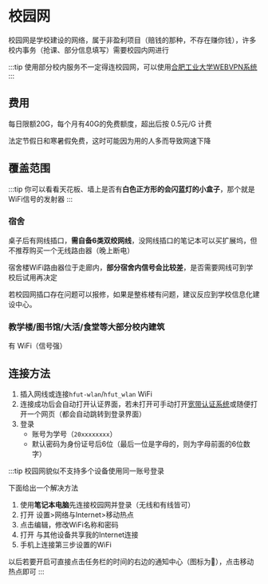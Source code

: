 # 校园网

校园网是学校建设的网络，属于非盈利项目（赔钱的那种，不存在赚你钱），许多校内事务（抢课、部分信息填写）需要校园内网进行

:::tip
使用部分校内服务不一定得连校园网，可以使用[合肥工业大学WEBVPN系统](https://webvpn.hfut.edu.cn)
:::

## 费用

每日限额20G，每个月有40G的免费额度，超出后按 0.5元/G 计费

法定节假日和寒暑假免费，这时可能因为用的人多而导致网速下降

## 覆盖范围

:::tip
你可以看看天花板、墙上是否有**白色正方形的会闪蓝灯的小盒子**，那个就是WiFi信号的发射器
:::

### 宿舍

桌子后有网线插口，**需自备6类双绞网线**，没网线插口的笔记本可以买扩展坞，但不推荐购买一个无线路由器（晚上断电）

宿舍楼WiFi路由器位于走廊内，**部分宿舍内信号会比较差**，是否需要网线可到学校后试用再决定

若校园网插口存在问题可以报修，如果是整栋楼有问题，建议反应到学校信息化建设中心。

### 教学楼/图书馆/大活/食堂等大部分校内建筑

有 WiFi（信号强）

## 连接方法

1. 插入网线或连接`hfut-wlan`/`hfut_wlan` WiFi
2. 连接成功后会自动打开认证界面，若未打开可手动打开[宽带认证系统](http://172.18.3.3)或随便打开一个网页（都会自动跳转到登录界面）
3. 登录
   - 账号为学号（`20xxxxxxxx`）
   - 默认密码为身份证号后6位（最后一位是字母的，则为字母前面的6位数字）

:::tip
校园网貌似不支持多个设备使用同一账号登录

下面给出一个解决方法

1. 使用**笔记本电脑**先连接校园网并登录（无线和有线皆可）
2. 打开 设置>网络与Internet>移动热点
3. 点击编辑，修改WiFi名称和密码
4. 打开 与其他设备共享我的Internet连接
5. 手机上连接第三步设置的WiFi

以后若要开启可直接点击任务栏的时间的右边的通知中心（图标为💬），点击移动热点即可
:::
